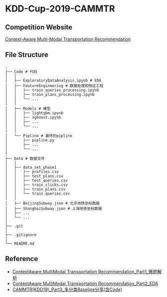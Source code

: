 # KDD-Cup-2019-CAMMTR

## Competition Website
[Context-Aware Multi-Modal Transportation Recommendation](https://dianshi.baidu.com/competition/29/rule)

## File Structure
```
.
├── Code # 代码
│   │
│   ├── ExploratoryDataAnalysis.ipynb # EDA
│   ├── FeatureEngineering # 数据处理和特征工程
│   │   ├── train_queries_processing.ipynb
│   │   ├── train_plans_processing.ipynb
│   │   └── ...
│   │
│   ├── Models # 模型
│   │   ├── lightgbm.ipynb
│   │   ├── xgboost.ipynb
│   │   ├── ...
│   │   └── ...
│   │
│   └── Pipline # 最终的pipline
│       ├── pipline.py
│       ├── ...
│       └── ...
│
├── Data # 数据文件
│   │
│   ├── data_set_phase1
│   │   ├── profiles.csv
│   │   ├── test_plans.csv
│   │   ├── test_queries.csv
│   │   ├── train_clicks.csv
│   │   ├── train_plans.csv
│   │   └── train_queries.csv
│   │
│   ├── BeijingSubway.json # 北京地铁坐标数据
│   ├── ShanghaiSubway.json # 上海地铁坐标数据
│   ├── ...
│   └── ...
│
├── .git
│
├── .gitignore
│
└── README.md
```

## Reference
* [ContextAware MultiModal Transportation Recommendation_Part1_赛题解析](https://mp.weixin.qq.com/s/3Qgz-swaSVsqHU86B5mfOA)
* [ContextAware MultiModal Transportation Recommendation_Part2_EDA](https://mp.weixin.qq.com/s/rlp2c3k8Y7NC73SPoONAMQ)
* [CAMMTR(KDD19)_Part3_多分类Baseline分享(含Code)](https://mp.weixin.qq.com/s/CHLxzXo2dV6RY-JVam510w)